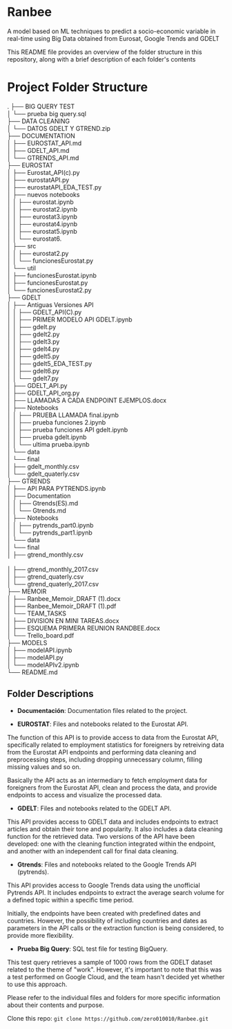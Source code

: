 # Ranbee
A model based on ML techniques to predict a socio-economic variable in real-time using Big Data obtained from Eurosat, Google Trends and GDELT 

This README file provides an overview of the folder structure in this repository, along with a brief description of each folder's contents

# Project Folder Structure
.
├── BIG QUERY TEST <br>
│   └── prueba big query.sql<br>
├── DATA CLEANING<br>
│   └── DATOS GDELT Y GTREND.zip<br>
├── DOCUMENTATION<br>
│   ├── EUROSTAT_API.md<br>
│   ├── GDELT_API.md<br>
│   └── GTRENDS_API.md<br>
├── EUROSTAT<br>
│   ├── Eurostat_API(c).py<br>
│   ├── eurostatAPI.py<br>
│   ├── eurostatAPI_EDA_TEST.py<br>
│   ├── nuevos notebooks<br>
│   │   ├── eurostat.ipynb<br>
│   │   ├── eurostat2.ipynb<br>
│   │   ├── eurostat3.ipynb<br>
│   │   ├── eurostat4.ipynb<br>
│   │   ├── eurostat5.ipynb<br>
│   │   └── eurostat6.<br>
│   ├── src<br>
│   │   ├── eurostat2.py<br>
│   │   └── funcionesEurostat.py<br>
│   └── util<br>
│       ├── funcionesEurostat.ipynb<br>
│       ├── funcionesEurostat.py<br>
│       └── funcionesEurostat2.py<br>
├── GDELT<br>
│   ├── Antiguas Versiones API<br>
│   │   ├── GDELT_API(C).py<br>
│   │   ├── PRIMER MODELO API GDELT.ipynb<br>
│   │   ├── gdelt.py<br>
│   │   ├── gdelt2.py<br>
│   │   ├── gdelt3.py<br>
│   │   ├── gdelt4.py<br>
│   │   ├── gdelt5.py<br>
│   │   ├── gdelt5_EDA_TEST.py<br>
│   │   ├── gdelt6.py<br>
│   │   └── gdelt7.py<br>
│   ├── GDELT_API.py<br>
│   ├── GDELT_API_org.py<br>
│   ├── LLAMADAS A CADA ENDPOINT EJEMPLOS.docx<br>
│   ├── Notebooks<br>
│   │   ├── PRUEBA LLAMADA final.ipynb<br>
│   │   ├── prueba funciones 2.ipynb<br>
│   │   ├── prueba funciones API gdelt.ipynb<br>
│   │   ├── prueba gdelt.ipynb<br>
│   │   └── ultima prueba.ipynb<br>
│   └── data<br>
│       └── final<br>
│           ├── gdelt_monthly.csv<br>
│           └── gdelt_quaterly.csv<br>
├── GTRENDS<br>
│   ├── API PARA PYTRENDS.ipynb<br>
│   ├── Documentation<br>
│   │   ├── Gtrends(ES).md<br>
│   │   └── Gtrends.md<br>
│   ├── Notebooks<br>
│   │   ├── pytrends_part0.ipynb<br>
│   │   └── pytrends_part1.ipynb<br>
│   └── data<br>
│       └── final<br>
│           ├── gtrend_monthly.csv<br><br>
│           ├── gtrend_monthly_2017.csv<br>
│           ├── gtrend_quaterly.csv<br>
│           └── gtrend_quaterly_2017.csv<br>
├── MEMOIR<br>
│   ├── Ranbee_Memoir_DRAFT (1).docx<br>
│   ├── Ranbee_Memoir_DRAFT (1).pdf<br>
│   └── TEAM_TASKS<br>
│       ├── DIVISION EN MINI TAREAS.docx<br>
│       ├── ESQUEMA PRIMERA REUNION RANDBEE.docx<br>
│       └── Trello_board.pdf<br>
├── MODELS<br>
│   ├── modelAPI.ipynb<br>
│   ├── modelAPI.py<br>
│   └── modelAPIv2.ipynb<br>
└── README.md<br>

## Folder Descriptions<br>

- **Documentación**: Documentation files related to the project.


- **EUROSTAT**: Files and notebooks related to the Eurostat API.

The function of this API is to provide access to data from the Eurostat API, specifically related to employment statistics for foreigners by retreiving data from the Eurostat API endpoints and performing data cleaning and preprocessing steps, including dropping unnecessary column, filling missing values and so on.

Basically the API acts as an intermediary to fetch employment data for foreigners from the Eurostat API, clean and process the data, and provide endpoints to access and visualize the processed data.

- **GDELT**: Files and notebooks related to the GDELT API.

This API provides access to GDELT data and includes  endpoints to extract articles and obtain their tone and popularity. It also includes a data cleaning function for the retrieved data. Two versions of the API have been developed: one with the cleaning function integrated within the endpoint, and another with an independent call for final data cleaning.

- **Gtrends**: Files and notebooks related to the Google Trends API (pytrends).

This API provides access to Google Trends data using the unofficial Pytrends API. It includes endpoints to extract the average search volume for a defined topic within a specific time period.

Initially, the endpoints have been created with predefined dates and countries. However, the possibility of including countries and dates as parameters in the API calls or the extraction function is being considered, to provide more flexibility.

- **Prueba Big Query**: SQL test file for testing BigQuery.

This test query retrieves a sample of 1000 rows from the GDELT dataset related to the theme of "work". However, it's important to note that this was a test performed on Google Cloud, and the team hasn't decided yet whether to use this approach. 

Please refer to the individual files and folders for more specific information about their contents and purpose.




Clone this repo: `git clone https://github.com/zero010010/Ranbee.git`











